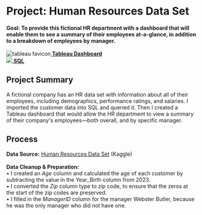 # Project: Human Resources Data Set
<b>Goal: To provide this fictional HR department with a dashboard that will enable them to see a summary of their employees at-a-glance, in addition to a breakdown of employees by manager.</b><br><br>
<picture>![tableau favicon](https://github.com/rachel-m-wheeler/nyrr-running-races-in-nyc/assets/102989527/c9c6b47b-3a93-4a74-9dbb-2ffb038b6981)</picture><a href="https://public.tableau.com/app/profile/rachel.wheeler/viz/HRDashboard_16920407834840/Dashboard1"><b> Tableau Dashboard</b></a><br>
<picture><img src="https://github.com/rachel-m-wheeler/data-analytics/assets/102989527/f33479ad-4db4-4665-9298-6814bfb83a97"></picture><a href="https://github.com/rachel-m-wheeler/hr-data/blob/main/HR%20Data%20SQL.sql"><b> SQL</b></a><br>

## Project Summary

A fictional company has an HR data set with information about all of their employees, including demographics, performance ratings, and salaries. I imported the customer data into SQL and queried it. Then I created a Tableau dashboard that would allow the HR department to view a summary of their company's employees—both overall, and by specific manager.

## Process
<b>Data Source:</b> <a href="https://www.kaggle.com/datasets/rhuebner/human-resources-data-set">Human Resources Data Set</a> (Kaggle)<br>
<br>
<b>Data Cleanup & Preparation:</b><br>
	• I created an <em>Age</em> column and calculated the age of each customer by subtracting the value in the Year_Birth column from 2023.<br>
	• I converted the <em>Zip</em> column type to zip code, to ensure that the zeros at the start of the zip codes are preserved.<br>
 	• I filled in the <em>ManagerID</em> column for the manager Webster Butler, because he was the only manager who did not have one.<br>


